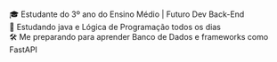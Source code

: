 🎓 Estudante do 3º ano do Ensino Médio | Futuro Dev Back-End  
🚀 Estudando java e Lógica de Programação todos os dias  
🛠️ Me preparando para aprender Banco de Dados e frameworks como FastAPI  



